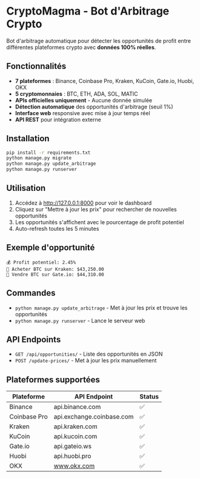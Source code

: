 # CryptoMagma - Bot d'Arbitrage Crypto

Bot d'arbitrage automatique pour détecter les opportunités de profit entre différentes plateformes crypto avec **données 100% réelles**.

## Fonctionnalités

- **7 plateformes** : Binance, Coinbase Pro, Kraken, KuCoin, Gate.io, Huobi, OKX
- **5 cryptomonnaies** : BTC, ETH, ADA, SOL, MATIC
- **APIs officielles uniquement** - Aucune donnée simulée
- **Détection automatique** des opportunités d'arbitrage (seuil 1%)
- **Interface web** responsive avec mise à jour temps réel
- **API REST** pour intégration externe

## Installation

```bash
pip install -r requirements.txt
python manage.py migrate
python manage.py update_arbitrage
python manage.py runserver
```

## Utilisation

1. Accédez à http://127.0.0.1:8000 pour voir le dashboard
2. Cliquez sur "Mettre à jour les prix" pour rechercher de nouvelles opportunités
3. Les opportunités s'affichent avec le pourcentage de profit potentiel
4. Auto-refresh toutes les 5 minutes

## Exemple d'opportunité

```
💰 Profit potentiel: 2.45%
🛒 Acheter BTC sur Kraken: $43,250.00
💸 Vendre BTC sur Gate.io: $44,310.00
```

## Commandes

- `python manage.py update_arbitrage` - Met à jour les prix et trouve les opportunités
- `python manage.py runserver` - Lance le serveur web

## API Endpoints

- `GET /api/opportunities/` - Liste des opportunités en JSON
- `POST /update-prices/` - Met à jour les prix manuellement

## Plateformes supportées

| Plateforme | API Endpoint | Status |
|------------|--------------|--------|
| Binance | api.binance.com | ✅ |
| Coinbase Pro | api.exchange.coinbase.com | ✅ |
| Kraken | api.kraken.com | ✅ |
| KuCoin | api.kucoin.com | ✅ |
| Gate.io | api.gateio.ws | ✅ |
| Huobi | api.huobi.pro | ✅ |
| OKX | www.okx.com | ✅ |
